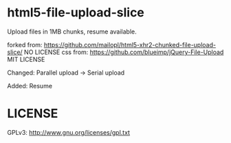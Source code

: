 html5-file-upload-slice
=======================

Upload files in 1MB chunks, resume available.

forked from: https://github.com/mailopl/html5-xhr2-chunked-file-upload-slice/ NO LICENSE
css from: https://github.com/blueimp/jQuery-File-Upload MIT LICENSE

Changed:
Parallel upload -> Serial upload

Added:
Resume

LICENSE
=======
GPLv3: http://www.gnu.org/licenses/gpl.txt
